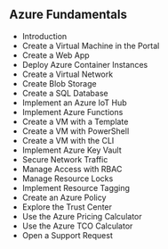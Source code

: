 ## Azure Fundamentals

- Introduction
- Create a Virtual Machine in the Portal
- Create a Web App
- Deploy Azure Container Instances
- Create a Virtual Network
- Create Blob Storage
- Create a SQL Database
- Implement an Azure IoT Hub
- Implement Azure Functions
- Create a VM with a Template
- Create a VM with PowerShell
- Create a VM with the CLI
- Implement Azure Key Vault
- Secure Network Traffic
- Manage Access with RBAC
- Manage Resource Locks
- Implement Resource Tagging
- Create an Azure Policy
- Explore the Trust Center
- Use the Azure Pricing Calculator
- Use the Azure TCO Calculator
- Open a Support Request
